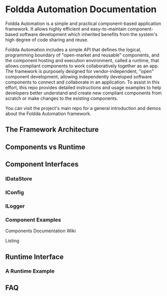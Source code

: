 # Foldda Automation Documentation

Foldda Automation is a simple and practical component-based application framework. It allows highly efficient and easy-to-maintain component-based software development which inherited benefits from the system's high degree of code sharing and reuse. 

Foldda Automation includes a simple API that defines the logical, programming boundary of "open-market and reusable" components, and the component hosting and execution environment, called a runtime, that allows compliant components to work collaboratively together as an app. The framework is purposely designed for vendor-independent, "open" component development, allowing independently developed software components to connect and collaborate in an application. To assist in this effort, this repo provides detailed instructions and usage examples to help developers better understand and create new compliant components from scratch or make changes to the existing components. 

You can visit the project's main repo for a general introduction and demos about the Foldda Automation framework. 

## The Framework Architecture


## Components vs Runtime

## Component Interfaces

### IDataStore

### IConfig

### ILogger

### Component Examples

Components Documentation Wiki

Listing


## Runtime Interface

### A Runtime Example

## FAQ


